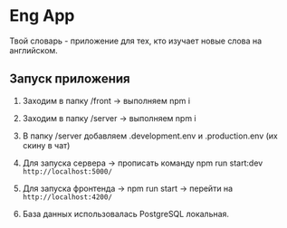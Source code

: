 # Eng App

Твой словарь - приложение для тех, кто изучает новые слова на английском.

## Запуск приложения

1. Заходим в папку /front -> выполняем npm i
2. Заходим в папку /server -> выполняем npm i

3. В папку /server добавляем .development.env и .production.env (их скину в чат)
4. Для запуска сервера -> прописать команду npm run start:dev `http://localhost:5000/`
5. Для запуска фронтенда -> npm run start -> перейти на `http://localhost:4200/`

6. База данных использовалась PostgreSQL локальная.
